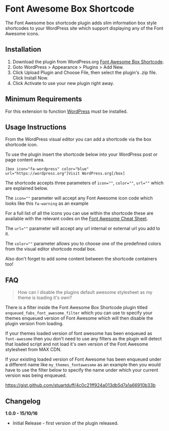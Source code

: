 # Font Awesome Box Shortcode
The Font Awesome box shortcode plugin adds slim information box style shortcodes to your WordPress site which support displaying any of the Font Awesome icons.

## Installation

1. Download the plugin from WordPress.org [Font Awesome Box Shortcode](https://wordpress.org/plugins/fa-box-shortcode/).
2. Goto WordPress > Appearance > Plugins > Add New.
3. Click Upload Plugin and Choose File, then select the plugin's .zip file. Click Install Now.
4. Click Activate to use your new plugin right away.

## Minimum Requirements

For this extension to function [WordPress](https://wordpress.org/) must be installed.

## Usage Instructions

From the WordPress visual editor you can add a shortcode via the box shortcode icon.

To use the plugin insert the shortcode below into your WordPress post or page content area.

```
[box icon="fa-wordpress" color="blue" url="https://wordpress.org"]Visit WordPress.org[/box]
```

The shortcode accepts three parameters of `icon=""`, `color=""`, `url=""` which are explained below.

The `icon=""` parameter will accept any Font Awesome icon code which looks like this `fa-warning` as an example

For a full list of all the icons you can use within the shortcode these are available with the relevant codes on the [Font Awesome Cheat Sheet](http://fontawesome.io/cheatsheet/).

The `url=""` parameter will accept any url internal or external url you add to it.

The `color=""` parameter allows you to choose one of the predefined colors from the visual editor shortcode modal box.

Also don't forget to add some content between the shortcode containers too!

## FAQ

> How can I disable the plugins default awesome stylesheet as my theme is loading it's own?

There is a filter inside the Font Awesome Box Shortcode plugin titled `enqueued_fabs_font_awesome_filter` which you can use to specify your themes enqueued version of Font Awesome which will then disable the plugin version from loading.

If your themes loaded version of font awesome has been enqueued as `font-awesome` then you don't need to use any filters as the plugin will detect that loaded script and not load it's own version of the Font Awesome stylesheet from MAX CDN.

If your existing loaded version of Font Awesome has been enqueued under a different name like `my_themes_fontawesome` as an example then you would have to use the filter below to specify the name under which your current version was being enqueued.

https://gist.github.com/stuartduff/4c0c21ff924a013db5d7a1a66910b33b

## Changelog

**1.0.0 - 15/10/16**
* Initial Release - first version of the plugin released.
